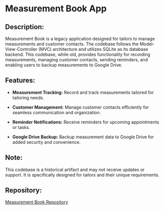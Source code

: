 # Measurement Book App

## Description:

Measurement Book is a legacy application designed for tailors to manage measurements and customer contacts. The codebase follows the Model-View-Controller (MVC) architecture and utilizes SQLite as its database backend. This codebase, while old, provides functionality for recording measurements, managing customer contacts, sending reminders, and enabling users to backup measurements to Google Drive.

## Features:

- **Measurement Tracking:** Record and track measurements tailored for tailoring needs.
  
- **Customer Management:** Manage customer contacts efficiently for seamless communication and organization.
  
- **Reminder Notifications:** Receive reminders for upcoming appointments or tasks.
  
- **Google Drive Backup:** Backup measurement data to Google Drive for added security and convenience.

## Note:

This codebase is a historical artifact and may not receive updates or support. It is specifically designed for tailors and their unique requirements.

## Repository:

[Measurement Book Repository](https://github.com/amoronk/measure)
